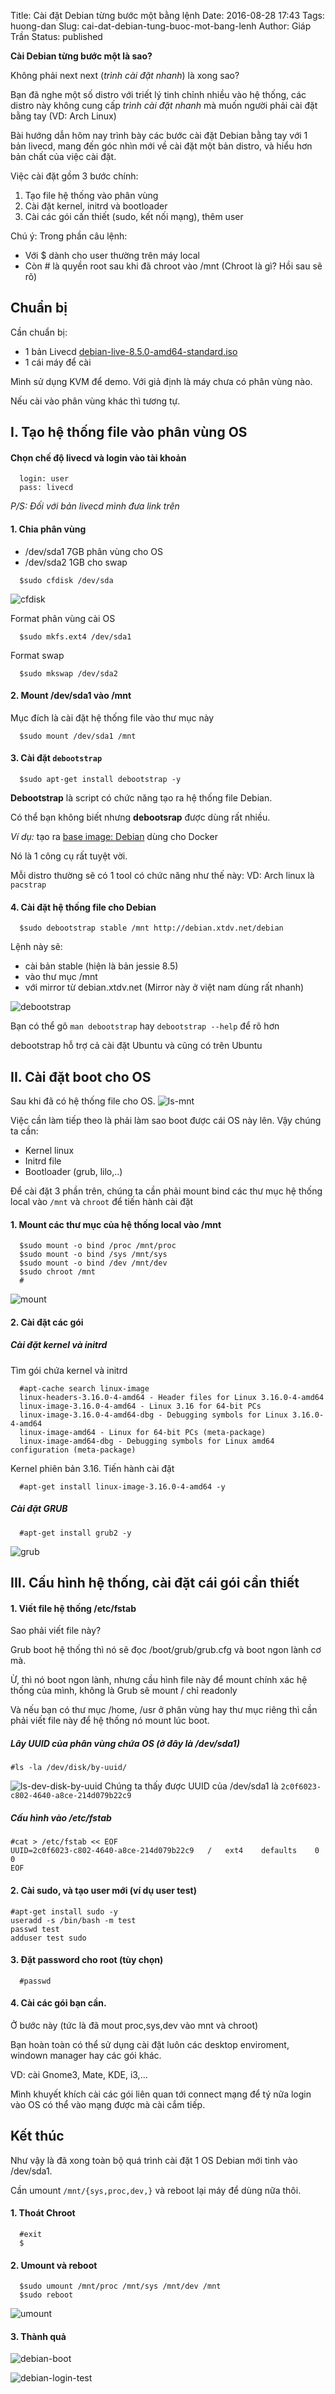 Title: Cài đặt Debian từng bước một bằng lệnh
Date: 2016-08-28 17:43
Tags: huong-dan
Slug: cai-dat-debian-tung-buoc-mot-bang-lenh
Author: Giáp Trần
Status: published

**Cài Debian từng bước một là sao?**

Không phải next next (*trình cài đặt nhanh*) là xong sao?

Bạn đã nghe một số distro với triết lý tinh chỉnh nhiều vào hệ thống,
các distro này không cung cấp *trình cài đặt nhanh* mà muốn người phải cài đặt bằng tay (VD: Arch Linux)

Bài hướng dẫn hôm nay trình bày các bước cài đặt Debian bằng tay với 1 bản livecd,
mang đến góc nhìn mới về cài đặt một bản distro, và hiểu hơn bản chất của việc cài đặt.

Việc cài đặt gồm 3 bước chính:

1. Tạo file hệ thống vào phân vùng
2. Cài đặt kernel, initrd và bootloader
3. Cài các gói cấn thiết (sudo, kết nối mạng), thêm user

Chú ý: Trong phần câu lệnh:

- Với $ dành cho user thường trên máy local
- Còn # là quyền root sau khi đã chroot vào /mnt (Chroot là gì? Hồi sau sẽ rõ)
## Chuẩn bị
Cần chuẩn bị:

- 1 bản Livecd [debian-live-8.5.0-amd64-standard.iso](http://cdimage.debian.org/debian-cd/current-live/amd64/iso-hybrid/)
- 1 cái máy để cài

Mình sử dụng KVM để demo. Với giả định là máy chưa có phân vùng nào.

Nếu cài vào phân vùng khác thì tương tự.
## I. Tạo hệ thống file vào phân vùng OS

#### Chọn chế độ livecd và login vào tài khoản
```
  login: user
  pass: livecd
```
*P/S: Đối với bản livecd mình đưa link trên*
#### 1. Chia phân vùng

- /dev/sda1 7GB phân vùng cho OS
- /dev/sda2 1GB cho swap

```
  $sudo cfdisk /dev/sda
```


![cfdisk]({filename}/images/cfdisk.png)

Format phân vùng cài OS
```
  $sudo mkfs.ext4 /dev/sda1
```

Format swap
```
  $sudo mkswap /dev/sda2
```

#### 2. Mount /dev/sda1 vào /mnt

Mục đích là cài đặt hệ thống file vào thư mục này

```
  $sudo mount /dev/sda1 /mnt
```

#### 3. Cài đặt `debootstrap`

```
  $sudo apt-get install debootstrap -y
```

**Debootstrap** là script có chức năng tạo ra hệ thống file Debian.

Có thể bạn không biết nhưng **debootsrap** được dùng rất nhiều.

*Ví dụ:* tạo ra [base image: Debian](https://hub.docker.com/_/debian) dùng cho Docker

Nó là 1 công cụ rất tuyệt vời.

Mỗi distro thường sẽ có 1 tool có chức năng như thế này: VD: Arch linux là `pacstrap`

#### 4. Cài đặt hệ thống file cho Debian

```
  $sudo debootstrap stable /mnt http://debian.xtdv.net/debian
```

Lệnh này sẽ:

- cài bản stable (hiện là bản jessie 8.5)
- vào thư mục /mnt
- với mirror từ debian.xtdv.net (Mirror này ở việt nam dùng rất nhanh)

![debootstrap]({filename}/images/debootstrap.png)

Bạn có thể  gõ `man debootstrap` hay `debootstrap --help` để rõ hơn

debootstrap hỗ trợ cả cài đặt Ubuntu và cũng có trên Ubuntu
## II. Cài đặt boot cho OS
Sau khi đã có hệ thống file cho OS.
![ls-mnt]({filename}/images/ls-mnt.png)

Việc cần làm tiếp theo là phải làm sao boot được cái OS này lên.
Vậy chúng ta cần:

- Kernel linux
- Initrd file
- Bootloader (grub, lilo,..)

Để cài đặt 3 phần trên, chúng ta cần phải mount bind các thư mục hệ thống local vào `/mnt` và `chroot` để tiến hành cài đặt

#### 1. Mount các thư mục của hệ thống local vào /mnt
```
  $sudo mount -o bind /proc /mnt/proc
  $sudo mount -o bind /sys /mnt/sys
  $sudo mount -o bind /dev /mnt/dev
  $sudo chroot /mnt
  #
```
![mount]({filename}/images/mount.png)
#### 2. Cài đặt các gói
##### *Cài đặt kernel và initrd*

Tìm gói chứa kernel và initrd
```
  #apt-cache search linux-image
  linux-headers-3.16.0-4-amd64 - Header files for Linux 3.16.0-4-amd64
  linux-image-3.16.0-4-amd64 - Linux 3.16 for 64-bit PCs
  linux-image-3.16.0-4-amd64-dbg - Debugging symbols for Linux 3.16.0-4-amd64
  linux-image-amd64 - Linux for 64-bit PCs (meta-package)
  linux-image-amd64-dbg - Debugging symbols for Linux amd64 configuration (meta-package)
```
Kernel phiên bản 3.16. Tiến hành cài đặt
```
  #apt-get install linux-image-3.16.0-4-amd64 -y
```


##### *Cài đặt GRUB*
```
  #apt-get install grub2 -y
```
![grub]({filename}/images/grub.png)

## III. Cấu hình hệ thống, cài đặt cái gói cần thiết

#### 1. Viết file hệ thống /etc/fstab
Sao phải viết file này?

Grub boot hệ thống thì nó sẽ đọc /boot/grub/grub.cfg và boot ngon lành cơ mà.

Ừ, thì nó boot ngon lành, nhưng cầu hình file này để mount chính xác hệ thống của mình, không là Grub sẽ mount / chỉ readonly

Và nếu bạn có thư mục /home, /usr ở phân vùng hay thư mục riêng thì cần phải viết file này để hệ thống nó mount lúc boot.

##### *Lây UUID của phân vùng chứa OS (ở đây là /dev/sda1)*
```
#ls -la /dev/disk/by-uuid/
```
![ls-dev-disk-by-uuid]({filename}/images/ls-dev-disk-by-uuid.png)
Chúng ta thấy được UUID của /dev/sda1 là `2c0f6023-c802-4640-a8ce-214d079b22c9`

##### *Cấu hình vào /etc/fstab*
```
#cat > /etc/fstab << EOF
UUID=2c0f6023-c802-4640-a8ce-214d079b22c9	/	ext4	defaults	0	0
EOF
```
#### 2. Cài sudo, và tạo user mới (ví dụ user test)
```
#apt-get install sudo -y
useradd -s /bin/bash -m test
passwd test
adduser test sudo
```

#### 3. Đặt password cho root (tùy chọn)
```
  #passwd
```
#### 4. Cài các gói bạn cần.

Ở bước này (tức là đã mout proc,sys,dev vào mnt và chroot)

Bạn hoàn toàn có thể sử dụng cài đặt luôn các desktop enviroment, windown manager hay các gói khác.

VD: cài Gnome3, Mate, KDE, i3,...

Mình khuyết khích cài các gói liên quan tới connect mạng để tý nữa login vào OS có thể vào mạng được mà cài cắm tiếp.


## Kết thúc
Như vậy là đã xong toàn bộ quá trình cài đặt 1 OS Debian mới tinh vào /dev/sda1.

Cần umount `/mnt/{sys,proc,dev,}` và reboot lại máy để dùng nữa thôi.
#### 1. Thoát Chroot
```
  #exit
  $
```
#### 2. Umount và reboot
```
  $sudo umount /mnt/proc /mnt/sys /mnt/dev /mnt
  $sudo reboot
```
![umount]({filename}/images/umount.png)


#### 3. Thành quả
![debian-boot]({filename}/images/debian-boot.png)

![debian-login-test]({filename}/images/debian-login-test.png)
